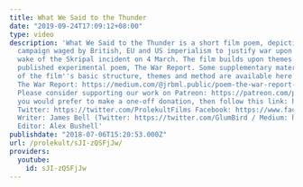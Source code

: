 ```yaml
---
title: What We Said to the Thunder
date: "2019-09-24T17:09:12+08:00"
type: video
description: 'What We Said to the Thunder is a short film poem, depicting the propaganda
  campaign waged by British, EU and US imperialism to justify war upon Russia in the
  wake of the Skripal incident on 4 March. The film builds upon themes in a recent
  published experimental poem, The War Report. Some supplementary materials in explanation
  of the film''s basic structure, themes and method are available here: https://medium.com/@jrbml.public/short-film-what-we-said-to-the-thunder-c745d02c0009
  The War Report: https://medium.com/@jrbml.public/poem-the-war-report-cf01328f5b7f?source=user_profile---------2-------------------
  Please consider supporting our work on Patreon: https://patreon.com/prolekult If
  you would prefer to make a one-off donation, then follow this link: https://paypal.me/jrbml
  Twitter: https://twitter.com/ProlekultFilms Facebook: https://www.facebook.com/prolekultfilms
  Writer: James Bell (Twitter: https://twitter.com/GlumBird / Medium: https://medium.com/@jrbml.public)
  Editor: Alex Bushell'
publishdate: "2018-07-06T15:20:53.000Z"
url: /prolekult/sJI-zQSFjJw/
providers:
  youtube:
    id: sJI-zQSFjJw
---
```

